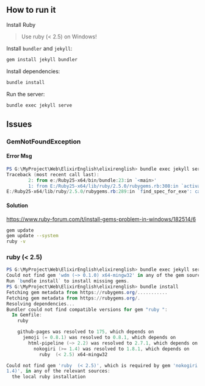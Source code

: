 ## How to run it

Install Ruby
> Use ruby (< 2.5) on Windows!

Install `bundler` and `jekyll`:

``` sh
gem install jekyll bundler
```

Install dependencies:

``` sh
bundle install
```

Run the server:

``` sh
bundle exec jekyll serve
```

## Issues

### GemNotFoundException

#### Error Msg

``` powershell
PS G:\MyProject\Web\ElixirEnglish\elixirenglish> bundle exec jekyll serve
Traceback (most recent call last):
        2: from e:/Ruby25-x64/bin/bundle:23:in `<main>'
        1: from E:/Ruby25-x64/lib/ruby/2.5.0/rubygems.rb:308:in `activate_bin_path'
E:/Ruby25-x64/lib/ruby/2.5.0/rubygems.rb:289:in `find_spec_for_exe': can't find gem bundler (>= 0.a) with executable bundle (Gem::GemNotFoundException)
```

#### Solution

https://www.ruby-forum.com/t/install-gems-problem-in-windows/182514/6

``` sh
gem update
gem update --system
ruby -v
```

### ruby (< 2.5)

``` powershell
PS G:\MyProject\Web\ElixirEnglish\elixirenglish> bundle exec jekyll serve
Could not find gem 'wdm (~> 0.1.0) x64-mingw32' in any of the gem sources listed in your Gemfile.
Run `bundle install` to install missing gems.
PS G:\MyProject\Web\ElixirEnglish\elixirenglish> bundle install
Fetching gem metadata from https://rubygems.org/...........
Fetching gem metadata from https://rubygems.org/.
Resolving dependencies...
Bundler could not find compatible versions for gem "ruby ":
  In Gemfile:
    ruby

    github-pages was resolved to 175, which depends on
      jemoji (= 0.8.1) was resolved to 0.8.1, which depends on
        html-pipeline (~> 2.2) was resolved to 2.7.1, which depends on
          nokogiri (>= 1.4) was resolved to 1.8.1, which depends on
            ruby  (< 2.5) x64-mingw32

Could not find gem 'ruby  (< 2.5)', which is required by gem 'nokogiri (>=
1.4)', in any of the relevant sources:
  the local ruby installation
```
